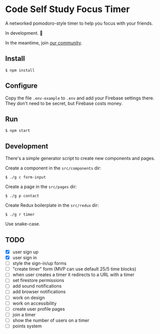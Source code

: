 # Code Self Study Focus Timer

A networked pomodoro-style timer to help you focus with your friends.

In development. 🚧

In the meantime, join [our community](https://forum.codeselfstudy.com/).

## Install

```
$ npm install
```

## Configure

Copy the file `.env-example` to `.env` and add your Firebase settings there. They don't need to be secret, but Firebase costs money.

## Run

```text
$ npm start
```

## Development

There's a simple generator script to create new components and pages.

Create a component in the `src/components` dir:

```text
$ ./g c form-input
```

Create a page in the `src/pages` dir:

```text
$ ./g p contact
```

Create Redux boilerplate in the `src/redux` dir:

```text
$ ./g r timer
```

Use snake-case.

## TODO

- [X] user sign up
- [X] user sign in
- [ ] style the sign-in/up forms
- [ ] "create timer" form (MVP can use default 25/5 time blocks)
- [ ] when user creates a timer it redirects to a URL with a timer
- [ ] set firestore permissions
- [ ] add sound notifications
- [ ] add browser notifications
- [ ] work on design
- [ ] work on accessibility
- [ ] create user profile pages
- [ ] join a timer
- [ ] show the number of users on a timer
- [ ] points system
